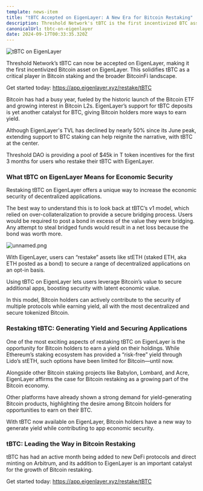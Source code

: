 ```yaml
---
template: news-item
title: "tBTC Accepted on EigenLayer: A New Era for Bitcoin Restaking"
description: Threshold Network's tBTC is the first incentivized BTC asset on EigenLayer
canonicalUrl: tbtc-on-eigenlayer
date: 2024-09-17T00:33:35.320Z
---
```

![tBTC on EigenLayer](/img/tbtc.png "tBTC on EigenLayer")

Threshold Network’s tBTC can now be accepted on EigenLayer, making it the first incentivized Bitcoin asset on EigenLayer. This solidifies tBTC as a critical player in Bitcoin staking and the broader BitcoinFi landscape.

G﻿et started today: <https://app.eigenlayer.xyz/restake/tBTC>

Bitcoin has had a busy year, fueled by the historic launch of the Bitcoin ETF and growing interest in Bitcoin L2s. EigenLayer’s support for tBTC deposits is yet another catalyst for BTC, giving Bitcoin holders more ways to earn yield.

Although EigenLayer's TVL has declined by nearly 50% since its June peak, extending support to BTC staking can help reignite the narrative, with tBTC at the center.

Threshold DAO is providing a pool of $45k in T token incentives for the first 3 months for users who restake their tBTC with EigenLayer.

### What tBTC on EigenLayer Means for Economic Security

Restaking tBTC on EigenLayer offers a unique way to increase the economic security of decentralized applications.

The best way to understand this is to look back at tBTC’s v1 model, which relied on over-collateralization to provide a secure bridging process. Users would be required to post a bond in excess of the value they were bridging. Any attempt to steal bridged funds would result in a net loss because the bond was worth more.

![unnamed.png](https://codahosted.io/docs/o3lUggiCg2/blobs/bl-ZUMiZwIgTX/5fa1a7eb2e9e179b7621d71d811881cb71a9f97943b4c65258c92589cca4c209cd69d5f38dc74d0455bec757c5da536019f9a50a610f8aa233d565095d7aa8dc8563f94bd6c87b1f38879d0bce3b0f59b27f25e4b85035eea449ca34ea7994ec264f01f6)

With EigenLayer, users can “restake” assets like stETH (staked ETH, aka ETH posted as a bond) to secure a range of decentralized applications on an opt-in basis.

Using tBTC on EigenLayer lets users leverage Bitcoin’s value to secure additional apps, boosting security with latent economic value.

In this model, Bitcoin holders can actively contribute to the security of multiple protocols while earning yield, all with the most decentralized and secure tokenized Bitcoin.

### Restaking tBTC: Generating Yield and Securing Applications

One of the most exciting aspects of restaking tBTC on EigenLayer is the opportunity for Bitcoin holders to earn a yield on their holdings. While Ethereum’s staking ecosystem has provided a “risk-free” yield through Lido’s stETH, such options have been limited for Bitcoin—until now.

Alongside other Bitcoin staking projects like Babylon, Lombard, and Acre, EigenLayer affirms the case for Bitcoin restaking as a growing part of the Bitcoin economy.

Other platforms have already shown a strong demand for yield-generating Bitcoin products, highlighting the desire among Bitcoin holders for opportunities to earn on their BTC.

With tBTC now available on EigenLayer, Bitcoin holders have a new way to generate yield while contributing to app economic security.

### tBTC: Leading the Way in Bitcoin Restaking

tBTC has had an active month being added to new DeFi protocols and direct minting on Arbitrum, and its addition to EigenLayer is an important catalyst for the growth of Bitcoin restaking.

G﻿et started today: <https://app.eigenlayer.xyz/restake/tBTC>